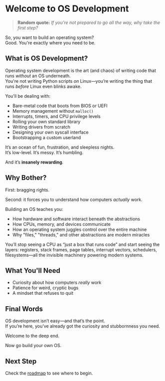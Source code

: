 # Welcome to OS Development

> **Random quote:** *If you're not prepared to go all the way, why take the first step?*

So, you want to build an operating system?  
Good. You're exactly where you need to be.

## What is OS Development?

Operating system development is the art (and chaos) of writing code that runs *without* an OS underneath.  
You're not writing Python scripts *on* Linux—you’re writing the thing that runs *before* Linux even blinks awake.

You'll be dealing with:

- Bare-metal code that boots from BIOS or UEFI
- Memory management without `malloc()`
- Interrupts, timers, and CPU privilege levels
- Rolling your own standard library
- Writing drivers from scratch
- Designing your own syscall interface
- Bootstrapping a custom userland

It’s an ocean of fun, frustration, and sleepless nights.  
It’s low-level. It’s messy. It’s humbling.

And it’s **insanely rewarding**.

## Why Bother?

First: bragging rights.

Second: it forces you to understand how computers *actually* work.

Building an OS teaches you:

- How hardware and software interact beneath the abstractions
- How CPUs, memory, and devices communicate
- How an operating system juggles control over the entire machine
- Why "files," "threads," and other abstractions are modern miracles

You’ll stop seeing a CPU as “just a box that runs code” and start seeing the layers: registers, stack frames, page tables, interrupt vectors, schedulers, filesystems—all the invisible machinery powering modern systems.

## What You'll Need

- Curiosity about how computers *really* work  
- Patience for weird, cryptic bugs  
- A mindset that refuses to quit

## Final Words

OS development isn’t easy—and that’s the point.  
If you’re here, you’ve already got the curiosity and stubbornness you need.

Welcome to the deep end.

Now go build your own OS.

## Next Step

Check the [roadmap](../roadmap/README.md) to see where to begin.
